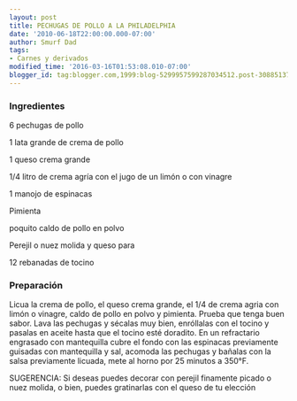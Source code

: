 ```yaml
---
layout: post
title: PECHUGAS DE POLLO A LA PHILADELPHIA
date: '2010-06-18T22:00:00.000-07:00'
author: Smurf Dad
tags:
- Carnes y derivados
modified_time: '2016-03-16T01:53:08.010-07:00'
blogger_id: tag:blogger.com,1999:blog-5299957599287034512.post-3088513734433204492
---
```


<h3>Ingredientes</h3>

6 pechugas de pollo

1 lata grande de crema de pollo

1 queso crema grande

1/4 litro de crema agría con el jugo de un limón o con vinagre

1 manojo de espinacas

Pimienta

poquito caldo de pollo en polvo

Perejil o nuez molida y queso para

12 rebanadas de tocino

<h3>Preparación</h3>

Licua la crema de pollo, el queso crema grande, el 1/4 de crema agria con limón o vinagre, caldo de pollo en polvo y pimienta. Prueba que tenga buen sabor. Lava las pechugas y sécalas muy bien, enróllalas con el tocino y pasalas en aceite hasta que el tocino esté doradito. En un refractario engrasado con mantequilla cubre el fondo con las espinacas previamente guisadas con mantequilla y sal, acomoda las pechugas y bañalas con la salsa previamente licuada, mete al horno por 25 minutos a 350&deg;F.

SUGERENCIA: Si deseas puedes decorar con perejil finamente picado o nuez molida, o bien, puedes gratinarlas con el queso de tu elección

